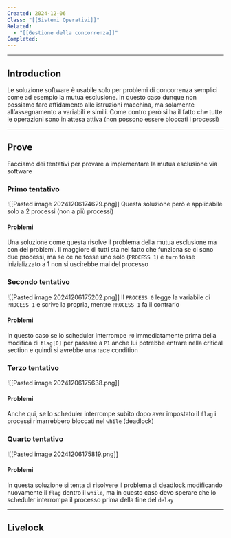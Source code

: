 ```yaml
---
Created: 2024-12-06
Class: "[[Sistemi Operativi]]"
Related:
  - "[[Gestione della concorrenza]]"
Completed:
---
```

---
## Introduction
Le soluzione software è usabile solo per problemi di concorrenza semplici come ad esempio la mutua esclusione.
In questo caso dunque non possiamo fare affidamento alle istruzioni macchina, ma solamente all’assegnamento a variabili e simili. Come contro però si ha il fatto che tutte le operazioni sono in attesa attiva (non possono essere bloccati i processi)

---
## Prove
Facciamo dei tentativi per provare a implementare la mutua esclusione via software
### Primo tentativo
![[Pasted image 20241206174629.png]]
Questa soluzione però è applicabile solo a 2 processi (non a più processi)
#### Problemi
Una soluzione come questa risolve il problema della mutua esclusione ma con dei problemi.
Il maggiore di tutti sta nel fatto che funziona se ci sono due processi, ma se ce ne fosse uno solo (`PROCESS 1`) e `turn` fosse inizializzato a $1$ non si uscirebbe mai del processo

### Secondo tentativo
![[Pasted image 20241206175202.png]]
Il `PROCESS 0` legge la variabile di `PROCESS 1` e scrive la propria, mentre `PROCESS 1` fa il contrario

#### Problemi
In questo caso se lo scheduler interrompe `P0` immediatamente prima della modifica di `flag[0]` per passare a `P1` anche lui potrebbe entrare nella critical section e quindi si avrebbe una race condition

### Terzo tentativo
![[Pasted image 20241206175638.png]]

#### Problemi
Anche qui, se lo scheduler interrompe subito dopo aver impostato il `flag` i processi rimarrebbero bloccati nel `while` (deadlock)

### Quarto tentativo
![[Pasted image 20241206175819.png]]

#### Problemi
In questa soluzione si tenta di risolvere il problema di deadlock modificando nuovamente il `flag` dentro il `while`, ma in questo caso devo sperare che lo scheduler interrompa il processo prima della fine del `delay`

---
## Livelock